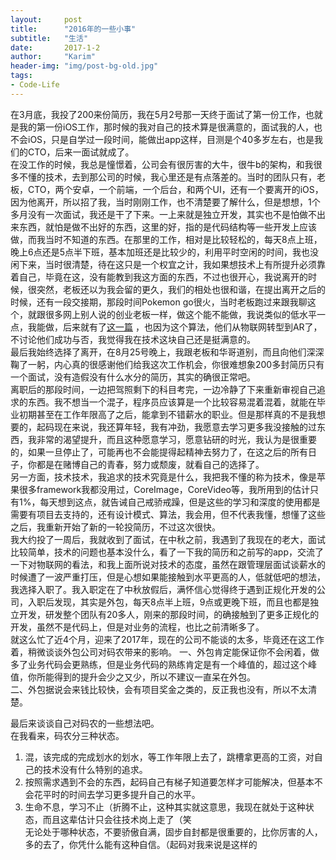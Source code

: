 ```yaml
---
layout:     post
title:      "2016年的一些小事"
subtitle:   "生活"
date:       2017-1-2
author:     "Karim"
header-img: "img/post-bg-old.jpg"
tags:
- Code-Life
---
```


在3月底，我投了200来份简历，我在5月2号那一天终于面试了第一份工作，也就是我的第一份iOS工作，那时候的我对自己的技术算是很满意的，面试我的人，也不会iOS，只是自学过一段时间，能做出app这样，目测是个40多岁左右，也是我们的CTO，后来一面试就成了。  
在没工作的时候，我总是憧憬着，公司会有很厉害的大牛，很牛b的架构，和我很多不懂的技术，去到那公司的时候，我心里还是有点落差的。当时的团队只有，老板，CTO，两个安卓，一个前端，一个后台，和两个UI，还有一个要离开的iOS，因为他离开，所以招了我，当时刚刚工作，也不清楚要了解什么，但是想想，1个多月没有一次面试，我还是干了下来。一上来就是独立开发，其实也不是怕做不出来东西，就怕是做不出好的东西，这里的好，指的是代码结构等一些开发上应该做，而我当时不知道的东西。在那里的工作，相对是比较轻松的，每天8点上班，晚上6点还是5点半下班，基本加班还是比较少的，利用平时空闲的时间，我也没闲下来，当时很清楚，待在这只是一个权宜之计，我如果想技术上有所提升必须靠着自己，毕竟在这，没有能教到我这方面的东西，不过也很开心，我说离开的时候，很突然，老板还以为我会留的更久，我们的相处也很和谐，在提出离开之后的时候，还有一段交接期，那段时间Pokemon go很火，当时老板跑过来跟我聊这个，就跟很多网上别人说的创业老板一样，做这个能不能做，我说类似的低水平一点，我能做，后来就有了[这一篇](http://www.jianshu.com/p/e14c48c643dc) ，也因为这个算法，他们从物联网转型到AR了，不讨论他们成功与否，我觉得我在技术这块自己还是挺满意的。  
最后我始终选择了离开，在8月25号晚上，我跟老板和华哥道别，而且向他们深深鞠了一躬，内心真的很感谢他们给我这次工作机会，你很难想象200多封简历只有一个面试，没有造假没有什么水分的简历，其实的确很正常吧。  
离职后的那段时间，一边把驾照剩下的科目考完，一边冷静了下来重新审视自己追求的东西。我不想当一个混子，程序员应该算是一个比较容易混着混着，就能在毕业初期甚至在工作年限高了之后，能拿到不错薪水的职业。但是那样真的不是我想要的，起码现在来说，我还算年轻，我有冲劲，我愿意去学习更多我没接触的过东西，我非常的渴望提升，而且这种愿意学习，愿意钻研的时光，我认为是很重要的，如果一旦停止了，可能再也不会能提得起精神去努力了，在这之后的所有日子，你都是在赌博自己的青春，努力或颓废，就看自己的选择了。  
另一方面，技术技术，我追求的技术究竟是什么，我把我不懂的称为技术，像是苹果很多framework我都没用过，CoreImage，CoreVideo等，我所用到的估计只有1%，每天想到这点，就告诫自己戒骄戒躁，但是这些的学习和深度的使用都是需要有项目去支持的，还有设计模式、算法，我会用，但不代表我懂，想懂了这些之后，我重新开始了新的一轮投简历，不过这次很快。  
我大约投了一周后，我就收到了面试，在中秋之前，我遇到了我现在的老大，面试比较简单，技术的问题也基本没什么，看了一下我的简历和之前写的app，交流了一下对物联网的看法，和我上面所说对技术的态度，虽然在跟管理层面试谈薪水的时候遭了一波严重打压，但是心想如果能接触到水平更高的人，低就低吧的想法，我选择入职了。我入职定在了中秋放假后，满怀信心觉得终于遇到正规化开发的公司，入职后发现，其实是外包，每天8点半上班，9点或更晚下班，而且也都是独立开发，研发整个团队有20多人，刚来的那段时间，的确接触到了更多正规化的开发，虽然不是代码上，但是对业务的流程，也比之前清晰多了。  
就这么忙了近4个月，迎来了2017年，现在的公司不能谈的太多，毕竟还在这工作着，稍微谈谈外包公司对码农带来的影响。
一、外包肯定能保证你不会闲着，做多了业务代码会更熟练，但是业务代码的熟练肯定是有一个峰值的，超过这个峰值，你所能得到的提升会少之又少，所以不建议一直呆在外包。  
二、外包据说会来钱比较快，会有项目奖金之类的，反正我也没有，所以不太清楚。  

最后来谈谈自己对码农的一些想法吧。  
在我看来，码农分三种状态。  
1. 混，该完成的完成划水的划水，等工作年限上去了，跳槽拿更高的工资，对自己的技术没有什么特别的追求。
2. 按照需求遇到不会的东西，起码自己有梯子知道要怎样才可能解决，但基本不会花平时的时间去学习更多提升自己的水平。
3. 生命不息，学习不止（折腾不止，这种其实就这意思，我现在就处于这种状态，而且这辈估计只会往技术岗上走了（笑   
无论处于哪种状态，不要骄傲自满，固步自封都是很重要的，比你厉害的人，多的去了，你凭什么能有这种自信。（起码对我来说是这样的

